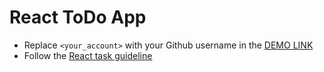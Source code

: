 # React ToDo App
- Replace `<your_account>` with your Github username in the [DEMO LINK](https://<your_account>.github.io/react_todo-app/)
- Follow the [React task guideline](https://github.com/mate-academy/react_task-guideline#react-tasks-guideline)


